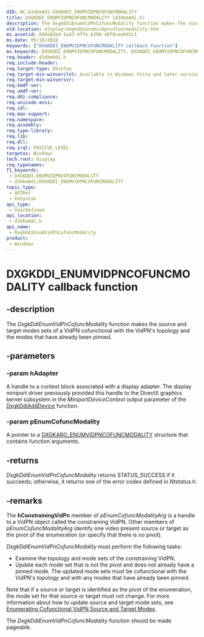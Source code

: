 ```yaml
---
UID: NC:d3dkmddi.DXGKDDI_ENUMVIDPNCOFUNCMODALITY
title: DXGKDDI_ENUMVIDPNCOFUNCMODALITY (d3dkmddi.h)
description: The DxgkDdiEnumVidPnCofuncModality function makes the source and target modes sets of a VidPN cofunctional with the VidPN's topology and the modes that have already been pinned.
old-location: display\dxgkddienumvidpncofuncmodality.htm
ms.assetid: 6dda82bd-1a43-4ffe-b398-a9f8cee6d1c1
ms.date: 05/10/2018
keywords: ["DXGKDDI_ENUMVIDPNCOFUNCMODALITY callback function"]
ms.keywords: DXGKDDI_ENUMVIDPNCOFUNCMODALITY, DXGKDDI_ENUMVIDPNCOFUNCMODALITY callback, DmFunctions_e8c49ebf-a4af-4a36-a32b-0ab6874e660a.xml, DxgkDdiEnumVidPnCofuncModality, DxgkDdiEnumVidPnCofuncModality callback function [Display Devices], d3dkmddi/DxgkDdiEnumVidPnCofuncModality, display.dxgkddienumvidpncofuncmodality
req.header: d3dkmddi.h
req.include-header: 
req.target-type: Desktop
req.target-min-winverclnt: Available in Windows Vista and later versions of the Windows operating systems.
req.target-min-winversvr: 
req.kmdf-ver: 
req.umdf-ver: 
req.ddi-compliance: 
req.unicode-ansi: 
req.idl: 
req.max-support: 
req.namespace: 
req.assembly: 
req.type-library: 
req.lib: 
req.dll: 
req.irql: PASSIVE_LEVEL
targetos: Windows
tech.root: display
req.typenames: 
f1_keywords:
 - DXGKDDI_ENUMVIDPNCOFUNCMODALITY
 - d3dkmddi/DXGKDDI_ENUMVIDPNCOFUNCMODALITY
topic_type:
 - APIRef
 - kbSyntax
api_type:
 - UserDefined
api_location:
 - d3dkmddi.h
api_name:
 - DxgkDdiEnumVidPnCofuncModality
product:
 - Windows
---
```


# DXGKDDI_ENUMVIDPNCOFUNCMODALITY callback function


## -description

The <i>DxgkDdiEnumVidPnCofuncModality</i> function makes the source and target modes sets of a VidPN cofunctional with the VidPN's topology and the modes that have already been pinned.

## -parameters

### -param hAdapter

A handle to a context block associated with a display adapter. The display miniport driver previously provided this handle to the DirectX graphics kernel subsystem in the <i>MiniportDeviceContext</i> output parameter of the <a href="https://docs.microsoft.com/windows-hardware/drivers/ddi/dispmprt/nc-dispmprt-dxgkddi_add_device">DxgkDdiAddDevice</a> function.

### -param pEnumCofuncModality

A pointer to a <a href="https://docs.microsoft.com/windows-hardware/drivers/ddi/d3dkmddi/ns-d3dkmddi-_dxgkarg_enumvidpncofuncmodality">DXGKARG_ENUMVIDPNCOFUNCMODALITY</a> structure that contains function arguments.

## -returns

<i>DxgkDdiEnumVidPnCofuncModality</i> returns STATUS_SUCCESS if it succeeds; otherwise, it returns one of the error codes defined in <i>Ntstatus.h</i>.

## -remarks

The <b>hConstrainingVidPn</b> member of <i>pEnumCofuncModalityArg</i> is a handle to a VidPN object called the constraining VidPN. Other members of <i>pEnumCofuncModalityArg</i> identify one video present source or target as the pivot of the enumeration (or specify that there is no pivot). 

<i>DxgkDdiEnumVidPnCofuncModality</i> must perform the following tasks:

<ul>
<li>
Examine the topology and mode sets of the constraining VidPN.

</li>
<li>
Update each mode set that is not the pivot and does not already have a pinned mode. The updated mode sets must be cofunctional with the VidPN's topology and with any modes that have already been pinned.

</li>
</ul>
Note that if a source or target is identified as the pivot of the enumeration, the mode set for that source or target must not change. For more information about how to update source and target mode sets, see <a href="https://docs.microsoft.com/windows-hardware/drivers/display/enumerating-cofunctional-vidpn-source-and-target-modes">Enumerating Cofunctional VidPN Source and Target Modes</a>. 

The <i>DxgkDdiEnumVidPnCofuncModality</i> function should be made pageable.

